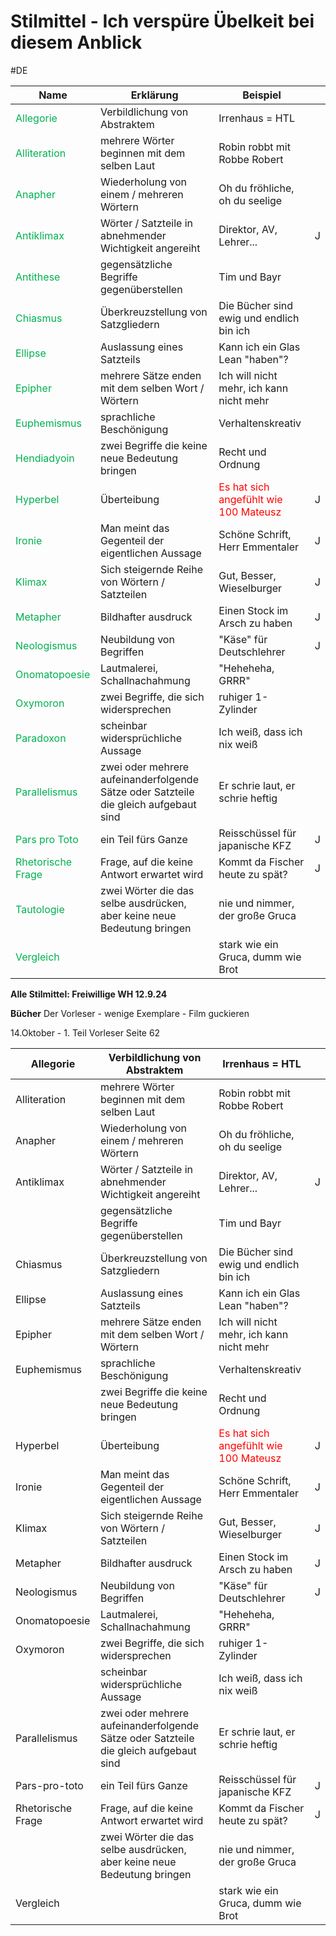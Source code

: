 # Stilmittel - Ich verspüre Übelkeit bei diesem Anblick 
#DE 

| **Name**                                             | **Erklärung**                                                                        | **Beispiel**                                                             |     |
| ---------------------------------------------------- | ------------------------------------------------------------------------------------ | ------------------------------------------------------------------------ | --- |
| <span style="color:#00b050">Allegorie</span>         | Verbildlichung von Abstraktem                                                        | Irrenhaus = HTL                                                          |     |
| <span style="color:#00b050">Alliteration</span>      | mehrere Wörter beginnen mit dem selben Laut                                          | Robin robbt mit Robbe Robert                                             |     |
| <span style="color:#00b050">Anapher</span>           | Wiederholung von einem / mehreren Wörtern                                            | Oh du fröhliche, oh du seelige                                           |     |
| <span style="color:#00b050">Antiklimax</span>        | Wörter / Satzteile in abnehmender Wichtigkeit angereiht                              | Direktor, AV, Lehrer...                                                  | J   |
| <span style="color:#00b050">Antithese</span>         | gegensätzliche Begriffe gegenüberstellen                                             | Tim und Bayr                                                             |     |
| <span style="color:#00b050">Chiasmus</span>          | Überkreuzstellung von Satzgliedern                                                   | Die Bücher sind ewig und endlich bin ich                                 |     |
| <span style="color:#00b050">Ellipse</span>           | Auslassung eines Satzteils                                                           | Kann ich ein Glas Lean "haben"?                                          |     |
| <span style="color:#00b050">Epipher</span>           | mehrere Sätze enden mit dem selben Wort / Wörtern                                    | Ich will nicht mehr, ich kann nicht mehr                                 |     |
| <span style="color:#00b050">Euphemismus</span>       | sprachliche Beschönigung                                                             | Verhaltenskreativ                                                        |     |
| <span style="color:#00b050">Hendiadyoin</span>       | zwei Begriffe die keine neue Bedeutung bringen                                       | Recht und Ordnung                                                        |     |
| <span style="color:#00b050">Hyperbel</span>          | Überteibung                                                                          | <span style="color:#ff0000">Es hat sich angefühlt wie 100 Mateusz</span> | J   |
| <span style="color:#00b050">Ironie</span>            | Man meint das Gegenteil der eigentlichen Aussage                                     | Schöne Schrift, Herr Emmentaler                                          | J   |
| <span style="color:#00b050">Klimax</span>            | Sich steigernde Reihe von Wörtern / Satzteilen                                       | Gut, Besser, Wieselburger                                                | J   |
| <span style="color:#00b050">Metapher</span>          | Bildhafter ausdruck                                                                  | Einen Stock im Arsch zu haben                                            | J   |
| <span style="color:#00b050">Neologismus</span>       | Neubildung von Begriffen                                                             | "Käse" für Deutschlehrer                                                 | J   |
| <span style="color:#00b050">Onomatopoesie</span>     | Lautmalerei, Schallnachahmung                                                        | "Heheheha, GRRR"                                                         |     |
| <span style="color:#00b050">Oxymoron</span>          | zwei Begriffe, die sich widersprechen                                                | ruhiger 1-Zylinder                                                       |     |
| <span style="color:#00b050">Paradoxon</span>         | scheinbar widersprüchliche Aussage                                                   | Ich weiß, dass ich nix weiß                                              |     |
| <span style="color:#00b050">Parallelismus</span>     | zwei oder mehrere aufeinanderfolgende Sätze oder Satzteile die gleich aufgebaut sind | Er schrie laut, er schrie heftig                                         |     |
| <span style="color:#00b050">Pars pro Toto</span>     | ein Teil fürs Ganze                                                                  | Reisschüssel für japanische KFZ                                          | J   |
| <span style="color:#00b050">Rhetorische Frage</span> | Frage, auf die keine Antwort erwartet wird                                           | Kommt da Fischer heute zu spät?                                          | J   |
| <span style="color:#00b050">Tautologie</span>        | zwei Wörter die das selbe ausdrücken, aber keine neue Bedeutung bringen              | nie und nimmer, der große Gruca                                          |     |
| <span style="color:#00b050">Vergleich</span>         |                                                                                      | stark wie ein Gruca, dumm wie Brot                                       |     |

**Alle Stilmittel: Freiwillige WH 12.9.24**

**Bücher**
Der Vorleser - wenige Exemplare - Film guckieren

14.Oktober - 1. Teil Vorleser Seite 62


| Allegorie         | Verbildlichung von Abstraktem                                                        | Irrenhaus = HTL                                                          |     |
| ----------------- | ------------------------------------------------------------------------------------ | ------------------------------------------------------------------------ | --- |
| Alliteration      | mehrere Wörter beginnen mit dem selben Laut                                          | Robin robbt mit Robbe Robert                                             |     |
| Anapher           | Wiederholung von einem / mehreren Wörtern                                            | Oh du fröhliche, oh du seelige                                           |     |
| Antiklimax        | Wörter / Satzteile in abnehmender Wichtigkeit angereiht                              | Direktor, AV, Lehrer...                                                  | J   |
|                   | gegensätzliche Begriffe gegenüberstellen                                             | Tim und Bayr                                                             |     |
| Chiasmus          | Überkreuzstellung von Satzgliedern                                                   | Die Bücher sind ewig und endlich bin ich                                 |     |
| Ellipse           | Auslassung eines Satzteils                                                           | Kann ich ein Glas Lean "haben"?                                          |     |
| Epipher           | mehrere Sätze enden mit dem selben Wort / Wörtern                                    | Ich will nicht mehr, ich kann nicht mehr                                 |     |
| Euphemismus       | sprachliche Beschönigung                                                             | Verhaltenskreativ                                                        |     |
|                   | zwei Begriffe die keine neue Bedeutung bringen                                       | Recht und Ordnung                                                        |     |
| Hyperbel          | Überteibung                                                                          | <span style="color:#ff0000">Es hat sich angefühlt wie 100 Mateusz</span> | J   |
| Ironie            | Man meint das Gegenteil der eigentlichen Aussage                                     | Schöne Schrift, Herr Emmentaler                                          | J   |
| Klimax            | Sich steigernde Reihe von Wörtern / Satzteilen                                       | Gut, Besser, Wieselburger                                                | J   |
| Metapher          | Bildhafter ausdruck                                                                  | Einen Stock im Arsch zu haben                                            | J   |
| Neologismus       | Neubildung von Begriffen                                                             | "Käse" für Deutschlehrer                                                 | J   |
| Onomatopoesie     | Lautmalerei, Schallnachahmung                                                        | "Heheheha, GRRR"                                                         |     |
| Oxymoron          | zwei Begriffe, die sich widersprechen                                                | ruhiger 1-Zylinder                                                       |     |
|                   | scheinbar widersprüchliche Aussage                                                   | Ich weiß, dass ich nix weiß                                              |     |
| Parallelismus     | zwei oder mehrere aufeinanderfolgende Sätze oder Satzteile die gleich aufgebaut sind | Er schrie laut, er schrie heftig                                         |     |
| Pars-pro-toto     | ein Teil fürs Ganze                                                                  | Reisschüssel für japanische KFZ                                          | J   |
| Rhetorische Frage | Frage, auf die keine Antwort erwartet wird                                           | Kommt da Fischer heute zu spät?                                          | J   |
|                   | zwei Wörter die das selbe ausdrücken, aber keine neue Bedeutung bringen              | nie und nimmer, der große Gruca                                          |     |
| Vergleich         |                                                                                      | stark wie ein Gruca, dumm wie Brot                                       |     |
